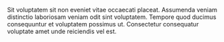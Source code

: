 Sit voluptatem sit non eveniet vitae occaecati placeat. Assumenda veniam distinctio laboriosam veniam odit sint voluptatem. Tempore quod ducimus consequuntur et voluptatem possimus ut. Consectetur consequatur voluptate amet unde reiciendis vel est.